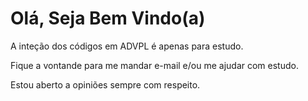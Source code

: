 # Olá, Seja Bem Vindo(a)

A inteção dos códigos em ADVPL é apenas para estudo.

Fique a vontande para me mandar e-mail e/ou me ajudar com estudo.

Estou aberto a opiniões sempre com respeito.
